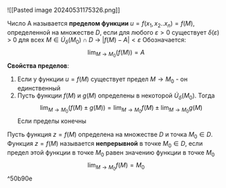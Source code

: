 ![[Pasted image 20240531175326.png]]

Число A называется **пределом функции** $u = f(x_1, x_2..x_n) = f(M)$, определенной на множестве $D$, если для любого $\varepsilon > 0$ существует $\delta(\varepsilon)$ > 0 для всех $M \in \dot{U}_\delta(M_0) \cap{D}$ ->
$|f(M) - A| < \varepsilon$
Обозначается: $$\lim_{M \to M_0}{(f(M))} = A$$
**Свойства пределов**:

1. Если у функции $u = f(M)$ существует предел $M \to M_0$ - он единственный
2. Пусть функции $f(M)$ и $g(M)$ определены в некоторой $\dot{U}_\delta(M_0)$. Тогда $$\lim_{M \to M_0}{(f(M) \pm g(M))} = \lim_{M \to M_0}{f(M)} \pm \lim_{M \to M_0}{g(M)} $$Если пределы конечны

Пусть функция $z = f(M)$ определена на множестве $D$ и точка $M_0 \in D$. Функция $z = f(M)$ называется **непрерывной** в точке $M_0 \in D$, если предел этой функции в точке $M_0$ равен значению функции в точке $M_0$$$\lim_{M \to M_0}f(M) = M_0$$ ^50b90e